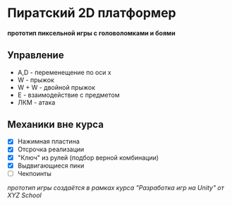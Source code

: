 # Пиратский 2D платформер
#### прототип пиксельной игры с головоломками и боями

## Управление
- A,D - переменещение по оси x
- W - прыжок
- W + W - двойной прыжок 
- E - взаимодействие с предметом
- ЛКМ - атака

## Механики вне курса
- [x] Нажимная пластина
- [x] Отсрочка реализации
- [x] "Ключ" из рулей (подбор верной комбинации)
- [x] Выдвигающиеся пики
- [ ] Чекпоинты

_прототип игры создаётся в рамках курса "Разработка игр на Unity" от XYZ School_
